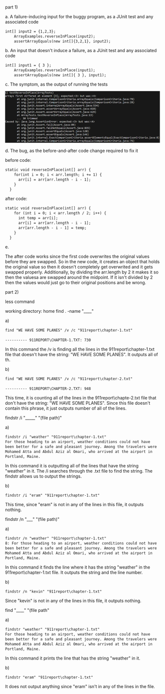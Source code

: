 part 1)

a. A failure-inducing input for the buggy program, as a JUnit test and any associated code

```  
int[] input2 = {1,2,3};
    ArrayExamples.reverseInPlace(input2);
    assertArrayEquals(new int[]{3,2,1}, input2);
```

b. An input that doesn't induce a failure, as a JUnit test and any associated code

```  
int[] input1 = { 3 };
    ArrayExamples.reverseInPlace(input1);
    assertArrayEquals(new int[]{ 3 }, input1);
```

c. The symptom, as the output of running the tests

![Image](symptom.png)

d. The bug, as the before-and-after code change required to fix it 

before code:

```
static void reverseInPlace(int[] arr) {
    for(int i = 0; i < arr.length; i += 1) {
      arr[i] = arr[arr.length - i - 1];
    }
  }
```

after code:

```
static void reverseInPlace(int[] arr) {
    for (int i = 0; i < arr.length / 2; i++) {
      int temp = arr[i];
      arr[i] = arr[arr.length - i - 1];
      arr[arr.length - i - 1] = temp;
    }
  }
```

e. 

The after code works since the first code overwrites the original values before they are swapped. So in the new code, it creates an object that holds the original value so then it doesn't completely get overwrited and it gets swapped properly. Additionally, by dividing the arr.length by 2 it makes it so then the valuesa are swapped around the midpoint. If it isn't divided by 2 then the values would just go to their original positions and be wrong. 

part 2)

less command

working directory: home
find . -name "____" 

a) 

```
find "WE HAVE SOME PLANES" /v /c "911report\chapter-1.txt"

---------- 911REPORT\CHAPTER-1.TXT: 730
```

In this command the /v is finding all the lines in the 911report\chapter-1.txt file that doesn't have the string: "WE HAVE SOME PLANES". It outputs all of th.

b) 

```
find "WE HAVE SOME PLANES" /v /c "911report\chapter-2.txt"

---------- 911REPORT\CHAPTER-2.TXT: 948
```

This time, it is counting all of the lines in the 911report\chapte-2.txt file that don't have the string: "WE HAVE SOME PLANES". Since this file doesn't contain this phrase, it just outputs number of all of the lines. 


findstr /i "_____" "(file path)"

a) 

```
findstr /i "weather" "911report\chapter-1.txt"
For those heading to an airport, weather conditions could not have been better for a safe and pleasant journey. Among the travelers were Mohamed Atta and Abdul Aziz al Omari, who arrived at the airport in Portland, Maine.
```

In this command it is outputting all of the lines that have the string "weather" in it. The /i searches through the .txt file to find the string. The findstr allows us to output the strings.

b) 

```
findstr /i "eram" "911report\chapter-1.txt"
```

This time, since "eram" is not in any of the lines in this file, it outputs nothing.  


findstr /n "___" "(file path)"

a)

```
findstr /n "weather" "911report\chapter-1.txt"
8: For those heading to an airport, weather conditions could not have been better for a safe and pleasant journey. Among the travelers were Mohamed Atta and Abdul Aziz al Omari, who arrived at the airport in Portland, Maine.
```

In this command it finds the line where it has the string "weather" in the 911report\chapter-1.txt file. It outputs the string and the line number. 

b) 

```
findstr /n "kevin" "911report\chapter-1.txt"
```

Since "kevin" is not in any of the lines in this file, it outputs nothing.  


find "____" "(file path"

a) 

```
findstr "weather" "911report\chapter-1.txt"
For those heading to an airport, weather conditions could not have been better for a safe and pleasant journey. Among the travelers were Mohamed Atta and Abdul Aziz al Omari, who arrived at the airport in Portland, Maine.
```

In this command it prints the line that has the string "weather" in it. 

b)

```
findstr "eram" "911report\chapter-1.txt"
```

It does not output anything since "eram" isn't in any of the lines in the file. 
